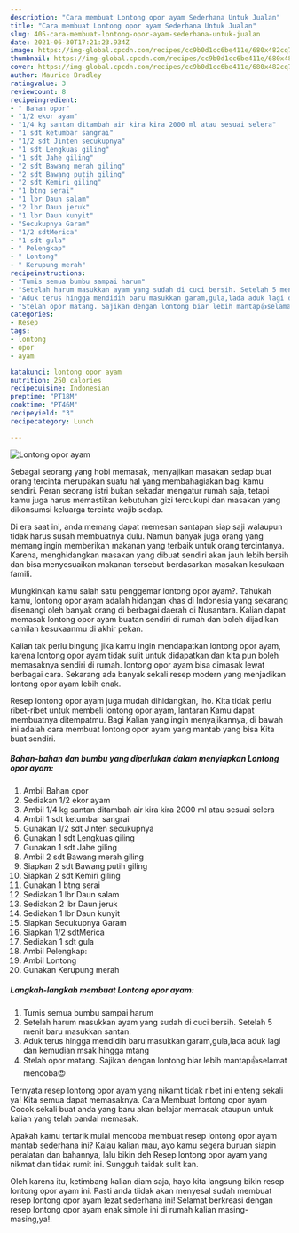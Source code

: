 ```yaml
---
description: "Cara membuat Lontong opor ayam Sederhana Untuk Jualan"
title: "Cara membuat Lontong opor ayam Sederhana Untuk Jualan"
slug: 405-cara-membuat-lontong-opor-ayam-sederhana-untuk-jualan
date: 2021-06-30T17:21:23.934Z
image: https://img-global.cpcdn.com/recipes/cc9b0d1cc6be411e/680x482cq70/lontong-opor-ayam-foto-resep-utama.jpg
thumbnail: https://img-global.cpcdn.com/recipes/cc9b0d1cc6be411e/680x482cq70/lontong-opor-ayam-foto-resep-utama.jpg
cover: https://img-global.cpcdn.com/recipes/cc9b0d1cc6be411e/680x482cq70/lontong-opor-ayam-foto-resep-utama.jpg
author: Maurice Bradley
ratingvalue: 3
reviewcount: 8
recipeingredient:
- " Bahan opor"
- "1/2 ekor ayam"
- "1/4 kg santan ditambah air kira kira 2000 ml atau sesuai selera"
- "1 sdt ketumbar sangrai"
- "1/2 sdt Jinten secukupnya"
- "1 sdt Lengkuas giling"
- "1 sdt Jahe giling"
- "2 sdt Bawang merah giling"
- "2 sdt Bawang putih giling"
- "2 sdt Kemiri giling"
- "1 btng serai"
- "1 lbr Daun salam"
- "2 lbr Daun jeruk"
- "1 lbr Daun kunyit"
- "Secukupnya Garam"
- "1/2 sdtMerica"
- "1 sdt gula"
- " Pelengkap"
- " Lontong"
- " Kerupung merah"
recipeinstructions:
- "Tumis semua bumbu sampai harum"
- "Setelah harum masukkan ayam yang sudah di cuci bersih. Setelah 5 menit baru masukkan santan."
- "Aduk terus hingga mendidih baru masukkan garam,gula,lada aduk lagi dan kemudian msak hingga mtang"
- "Stelah opor matang. Sajikan dengan lontong biar lebih mantap👍selamat mencoba😍"
categories:
- Resep
tags:
- lontong
- opor
- ayam

katakunci: lontong opor ayam 
nutrition: 250 calories
recipecuisine: Indonesian
preptime: "PT18M"
cooktime: "PT46M"
recipeyield: "3"
recipecategory: Lunch

---
```



![Lontong opor ayam](https://img-global.cpcdn.com/recipes/cc9b0d1cc6be411e/680x482cq70/lontong-opor-ayam-foto-resep-utama.jpg)

Sebagai seorang yang hobi memasak, menyajikan masakan sedap buat orang tercinta merupakan suatu hal yang membahagiakan bagi kamu sendiri. Peran seorang istri bukan sekadar mengatur rumah saja, tetapi kamu juga harus memastikan kebutuhan gizi tercukupi dan masakan yang dikonsumsi keluarga tercinta wajib sedap.

Di era  saat ini, anda memang dapat memesan santapan siap saji walaupun tidak harus susah membuatnya dulu. Namun banyak juga orang yang memang ingin memberikan makanan yang terbaik untuk orang tercintanya. Karena, menghidangkan masakan yang dibuat sendiri akan jauh lebih bersih dan bisa menyesuaikan makanan tersebut berdasarkan masakan kesukaan famili. 



Mungkinkah kamu salah satu penggemar lontong opor ayam?. Tahukah kamu, lontong opor ayam adalah hidangan khas di Indonesia yang sekarang disenangi oleh banyak orang di berbagai daerah di Nusantara. Kalian dapat memasak lontong opor ayam buatan sendiri di rumah dan boleh dijadikan camilan kesukaanmu di akhir pekan.

Kalian tak perlu bingung jika kamu ingin mendapatkan lontong opor ayam, karena lontong opor ayam tidak sulit untuk didapatkan dan kita pun boleh memasaknya sendiri di rumah. lontong opor ayam bisa dimasak lewat berbagai cara. Sekarang ada banyak sekali resep modern yang menjadikan lontong opor ayam lebih enak.

Resep lontong opor ayam juga mudah dihidangkan, lho. Kita tidak perlu ribet-ribet untuk membeli lontong opor ayam, lantaran Kamu dapat membuatnya ditempatmu. Bagi Kalian yang ingin menyajikannya, di bawah ini adalah cara membuat lontong opor ayam yang mantab yang bisa Kita buat sendiri.

<!--inarticleads1-->

##### Bahan-bahan dan bumbu yang diperlukan dalam menyiapkan Lontong opor ayam:

1. Ambil  Bahan opor
1. Sediakan 1/2 ekor ayam
1. Ambil 1/4 kg santan ditambah air kira kira 2000 ml atau sesuai selera
1. Ambil 1 sdt ketumbar sangrai
1. Gunakan 1/2 sdt Jinten secukupnya
1. Gunakan 1 sdt Lengkuas giling
1. Gunakan 1 sdt Jahe giling
1. Ambil 2 sdt Bawang merah giling
1. Siapkan 2 sdt Bawang putih giling
1. Siapkan 2 sdt Kemiri giling
1. Gunakan 1 btng serai
1. Sediakan 1 lbr Daun salam
1. Sediakan 2 lbr Daun jeruk
1. Sediakan 1 lbr Daun kunyit
1. Siapkan Secukupnya Garam
1. Siapkan 1/2 sdtMerica
1. Sediakan 1 sdt gula
1. Ambil  Pelengkap:
1. Ambil  Lontong
1. Gunakan  Kerupung merah




<!--inarticleads2-->

##### Langkah-langkah membuat Lontong opor ayam:

1. Tumis semua bumbu sampai harum
1. Setelah harum masukkan ayam yang sudah di cuci bersih. Setelah 5 menit baru masukkan santan.
1. Aduk terus hingga mendidih baru masukkan garam,gula,lada aduk lagi dan kemudian msak hingga mtang
1. Stelah opor matang. Sajikan dengan lontong biar lebih mantap👍selamat mencoba😍




Ternyata resep lontong opor ayam yang nikamt tidak ribet ini enteng sekali ya! Kita semua dapat memasaknya. Cara Membuat lontong opor ayam Cocok sekali buat anda yang baru akan belajar memasak ataupun untuk kalian yang telah pandai memasak.

Apakah kamu tertarik mulai mencoba membuat resep lontong opor ayam mantab sederhana ini? Kalau kalian mau, ayo kamu segera buruan siapin peralatan dan bahannya, lalu bikin deh Resep lontong opor ayam yang nikmat dan tidak rumit ini. Sungguh taidak sulit kan. 

Oleh karena itu, ketimbang kalian diam saja, hayo kita langsung bikin resep lontong opor ayam ini. Pasti anda tiidak akan menyesal sudah membuat resep lontong opor ayam lezat sederhana ini! Selamat berkreasi dengan resep lontong opor ayam enak simple ini di rumah kalian masing-masing,ya!.

